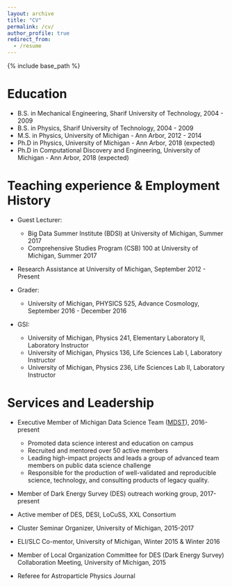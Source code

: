 ```yaml
---
layout: archive
title: "CV"
permalink: /cv/
author_profile: true
redirect_from:
  - /resume
---
```


{% include base_path %}

Education
======
* B.S. in Mechanical Engineering, Sharif University of Technology, 2004 - 2009
* B.S. in Physics, Sharif University of Technology, 2004 - 2009
* M.S. in Physics, University of Michigan - Ann Arbor, 2012 - 2014
* Ph.D  in Physics, University of Michigan - Ann Arbor, 2018 (expected)
* Ph.D  in Computational Discovery and Engineering, University of Michigan - Ann Arbor, 2018 (expected)


Teaching experience & Employment History 
======
* Guest Lecturer:
   * Big Data Summer Institute (BDSI) at University of Michigan, Summer 2017 
   * Comprehensive Studies Program (CSB) 100 at University of Michigan, Summer 2017

* Research Assistance at University of Michigan, September 2012 - Present 

* Grader: 
   * University of Michigan, PHYSICS 525, Advance Cosmology, September 2016 - December 2016

* GSI: 
   * University of Michigan, Physics 241, Elementary Laboratory II, Laboratory Instructor 
   * University of Michigan, Physics 136, Life Sciences Lab I, Laboratory Instructor 
   * University of Michigan, Physics 236, Life Sciences Lab II, Laboratory Instructor 
  

  
Services and Leadership
======
* Executive Member of Michigan Data Science Team ([MDST](http://midas.umich.edu/mdst/)), 2016-present
    * Promoted data science interest and education on campus
    * Recruited and mentored over 50 active members
    * Leading high-impact projects and leads a group of advanced team members on public data science challenge
    * Responsible for the production of well-validated and reproducible science, technology, and consulting products of legacy quality.

* Member of Dark Energy Survey (DES) outreach working group, 2017-present

* Active member of DES, DESI, LoCuSS, XXL Consortium  

* Cluster Seminar Organizer, University of Michigan, 2015-2017
          
* ELI/SLC Co-mentor, University of Michigan, Winter 2015 & Winter 2016 
          
* Member of Local Organization Committee for DES (Dark Energy Survey) Collaboration Meeting, University of Michigan, 2015

* Referee for Astroparticle Physics Journal

